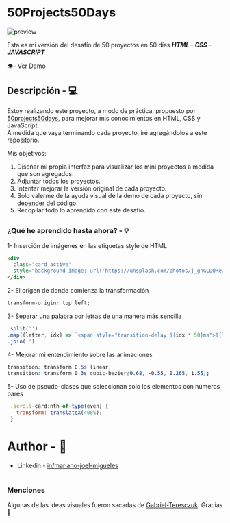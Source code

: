 
# 50Projects50Days

![preview](./Db/Img/)

Esta es mi versión del desafío de 50 proyectos en 50 días ***HTML - CSS - JAVASCRIPT*** 
  
[👁️- Ver Demo](https://marianomigueles.github.io/50Proyects50Days/)

## Descripción - 💻
Estoy realizando este proyecto, a modo de práctica, propuesto por [50projects50days](https://github.com/bradtraversy/50projects50days), para mejorar mis conocimientos en HTML, CSS y JavaScript.  
A medida que vaya terminando cada proyecto, iré agregándolos a este repositorio.  

Mis objetivos:

1. Diseñar mi propia interfaz para visualizar los mini proyectos a medida que son agregados.
2. Adjuntar todos los proyectos.
3. Intentar mejorar la versión original de cada proyecto.
4. Solo valerme de la ayuda visual de la demo de cada proyecto, sin depender del código.
5. Recopilar todo lo aprendido con este desafío.
##
### ¿Qué he aprendido hasta ahora? - 💡

1- Inserción de imágenes en las etiquetas style de HTML
  ```html
  <div  
  	class="card active"  
  	style="background-image: url('https://unsplash.com/photos/j_gnGCDQRew/download?ixid=M3wxMjA3fDB8MXxhbGx8fHx8fHx8fHwxNzE1Mjc4OTk0fA&force=true')">
  </div>
  ```    

2- El origen de donde comienza la transformación
  ```css
  transform-origin: top left;
  ```   

3- Separar una palabra por letras de una manera más sencilla
  ```js
  .split('')
  .map((letter, idx) => `<span style="transition-delay:${idx * 50}ms">${letter}</span>`)
  .join('')
  ```

4- Mejorar mi entendimiento sobre las animaciones 
  ```css
  transition: transform 0.5s linear;
  transition: transform 0.3s cubic-bezier(0.68, -0.55, 0.265, 1.55);
  ```

5- Uso de pseudo-clases que seleccionan solo los elementos con números pares
 ```js
  .scroll-card:nth-of-type(even) {
    transform: translateX(400%);
  }
  ```
  
# Author - 💪​

- Linkedin - [in/mariano-joel-migueles](https://www.linkedin.com/in/mariano-joel-migueles/)

#
### Menciones
Algunas de las ideas visuales fueron sacadas de [Gabriel-Teresczuk](https://github.com/gabrielteresczuk/50Proyects50Days/tree/master). Gracias 💪
